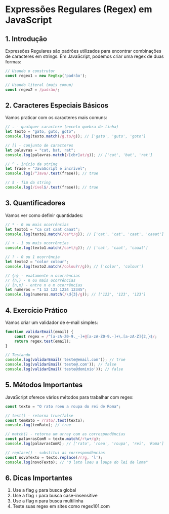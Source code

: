 # Expressões Regulares (Regex) em JavaScript

## 1. Introdução
Expressões Regulares são padrões utilizados para encontrar combinações de caracteres em strings. Em JavaScript, podemos criar uma regex de duas formas:

```javascript
// Usando o construtor
const regex1 = new RegExp('padrão');

// Usando literal (mais comum)
const regex2 = /padrão/;
```

## 2. Caracteres Especiais Básicos
Vamos praticar com os caracteres mais comuns:

```javascript
// . - qualquer caractere (exceto quebra de linha)
let texto = "gato, guto, goto";
console.log(texto.match(/g.to/g)); // ['gato', 'guto', 'goto']

// [] - conjunto de caracteres
let palavras = "cat, bat, rat";
console.log(palavras.match(/[cbr]at/g)); // ['cat', 'bat', 'rat']

// ^ - início da string
let frase = "JavaScript é incrível";
console.log(/^Java/.test(frase)); // true

// $ - fim da string
console.log(/ível$/.test(frase)); // true
```

## 3. Quantificadores
Vamos ver como definir quantidades:

```javascript
// * - 0 ou mais ocorrências
let texto1 = "ca cat caat caaat";
console.log(texto1.match(/ca*t/g)); // ['cat', 'cat', 'caat', 'caaat']

// + - 1 ou mais ocorrências
console.log(texto1.match(/ca+t/g)); // ['cat', 'caat', 'caaat']

// ? - 0 ou 1 ocorrência
let texto2 = "color colour";
console.log(texto2.match(/colou?r/g)); // ['color', 'colour']

// {n} - exatamente n ocorrências
// {n,} - n ou mais ocorrências
// {n,m} - entre n e m ocorrências
let numeros = "1 12 123 1234 12345";
console.log(numeros.match(/\d{3}/g)); // ['123', '123', '123']
```

## 4. Exercício Prático
Vamos criar um validador de e-mail simples:

```javascript
function validarEmail(email) {
    const regex = /^[a-zA-Z0-9._-]+@[a-zA-Z0-9.-]+\.[a-zA-Z]{2,}$/;
    return regex.test(email);
}

// Testando
console.log(validarEmail('teste@email.com')); // true
console.log(validarEmail('teste@.com')); // false
console.log(validarEmail('teste@dominio')); // false
```

## 5. Métodos Importantes
JavaScript oferece vários métodos para trabalhar com regex:

```javascript
const texto = "O rato roeu a roupa do rei de Roma";

// test() - retorna true/false
const temRato = /rato/.test(texto);
console.log(temRato); // true

// match() - retorna um array com as correspondências
const palavrasComR = texto.match(/r\w+/g);
console.log(palavrasComR); // ['rato', 'roeu', 'roupa', 'rei', 'Roma']

// replace() - substitui as correspondências
const novoTexto = texto.replace(/r/g, 'l');
console.log(novoTexto); // "O lato loeu a loupa do lei de loma"
```



## 6. Dicas Importantes
1. Use a flag `g` para busca global
2. Use a flag `i` para busca case-insensitive
3. Use a flag `m` para busca multilinha
4. Teste suas regex em sites como regex101.com
